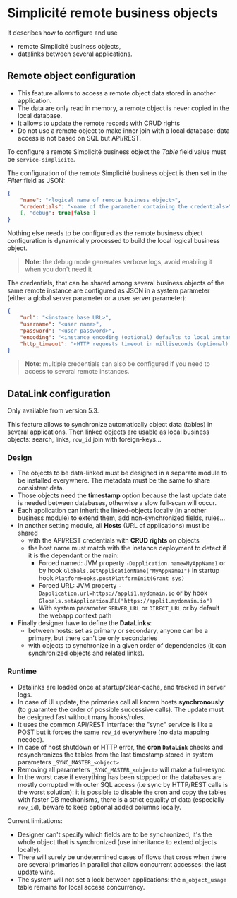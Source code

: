 Simplicité remote business objects
==============================================

It describes how to configure and use 
- remote Simplicité business objects,
- datalinks between several applications.

Remote object configuration
---------------------------

- This feature allows to access a remote object data stored in another application.
- The data are only read in memory, a remote object is never copied in the local database.
- It allows to update the remote records with CRUD rights
- Do not use a remote object to make inner join with a local database: data access is not based on SQL but API/REST.

To configure a remote Simplicité business object the _Table_ field value must be `service-simplicite`.

The configuration of the remote Simplicité business object is then set in the _Filter_ field as JSON:

```json
{
	"name": "<logical name of remote business object>",
	"credentials": "<name of the parameter containing the credentials>"
	[, "debug": true|false ]
}
```

Nothing else needs to be configured as the remote business object configuration is dynamically processed to build the local logical business object.

> **Note**: the debug mode generates verbose logs, avoid enabling it when you don't need it

The credentials, that can be shared among several business objects of the same remote instance are configured as JSON in a system parameter (either a global server parameter or a user server parameter):

```json
{
	"url": "<instance base URL>",
	"username": "<user name>",
	"password": "<user password>",
	"encoding": "<instance encoding (optional) defaults to local instance encoding>",
	"http_timeout": "<HTTP requests timeout in milliseconds (optional) defaults to 30000>"
}
```

> **Note**: multiple credentials can also be configured if you need to access to several remote instances.

DataLink configuration
----------------------

Only available from version 5.3.

This feature allows to synchronize automatically object data (tables) in several applications.
Then linked objects are usable as local business objects: search, links, `row_id` join with foreign-keys...

### Design

- The objects to be data-linked must be designed in a separate module to be installed everywhere. The metadata must be the same to share consistent data.
- Those objects need the **timestamp** option because the last update date is needed between databases, otherwise a slow full-scan will occur.
- Each application can inherit the linked-objects locally (in another business module) to extend them, add non-synchronized fields, rules...
- In another setting module, all **Hosts** (URL of applications) must be shared 
	- with the API/REST credentials with **CRUD rights** on objects
	- the host name must match with the instance deployment to detect if it is the dependant or the main:
		- Forced named: JVM property `-Dapplication.name=MyAppName1` or by hook `Globals.setApplicationName("MyAppName1")` in startup hook `PlatformHooks.postPlatformInit(Grant sys)`
		- Forced URL: JVM property `-Dapplication.url=https://appli1.mydomain.io` or by hook `Globals.setApplicationURL("https://appli1.mydomain.io")`
		- With system parameter `SERVER_URL` or `DIRECT_URL` or by default the webapp context path
- Finally designer have to define the **DataLinks**:
	- between hosts: set as primary or secondary, anyone can be a primary, but there can't be only secondaries
	- with objects to synchronize in a given order of dependencies (it can synchronized objects and related links).

### Runtime

- Datalinks are loaded once at startup/clear-cache, and tracked in server logs.
- In case of UI update, the primaries call all known hosts **synchronously** (to guarantee the order of possible successive calls). The update must be designed fast without many hooks/rules.
- It uses the common API/REST interface: the "sync" service is like a POST but it forces the same `row_id` everywhere (no data mapping needed).
- In case of host shutdown or HTTP error, the **cron `DataLink`** checks and resynchronizes the tables from the last timestamp stored in system parameters `_SYNC_MASTER_<object>`
- Removing all parameters `_SYNC_MASTER_<object>` will make a full-resync.
- In the worst case if everything has been stopped or the databases are mostly corrupted with outer SQL access (i.e sync by HTTP/REST calls is the worst solution): 
it is possible to disable the cron and copy the tables with faster DB mechanisms, there is a strict equality of data (especially `row_id`),
 beware to keep optional added columns locally.

Current limitations:

- Designer can't specify which fields are to be synchronized, it's the whole object that is synchronized (use inheritance to extend objects locally).
- There will surely be undetermined cases of flows that cross when there are several primaries in parallel that allow concurrent accesses: the last update wins.
- The system will not set a lock between applications: the `m_object_usage` table remains for local access concurrency.
